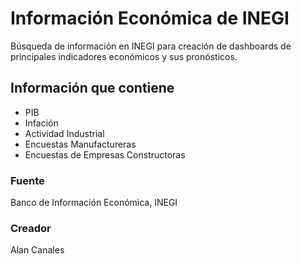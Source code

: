# Información Económica de INEGI
Búsqueda de información en INEGI para creación de dashboards de principales indicadores económicos y sus pronósticos.

## Información que contiene
- PIB
- Infación
- Actividad Industrial
- Encuestas Manufactureras
- Encuestas de Empresas Constructoras

### Fuente
Banco de Información Económica, INEGI

### Creador
Alan Canales
